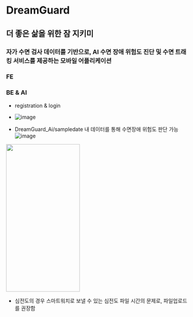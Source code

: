 # DreamGuard
## 더 좋은 삶을 위한 잠 지키미
### 자가 수면 검사 데이터를 기반으로, AI 수면 장애 위험도 진단 및 수면 트래킹 서비스를 제공하는 모바일 어플리케이션


### FE

### BE & AI
- registration & login
- ![image](https://github.com/jeaniejan/Capston/assets/121528605/d46403e3-0e4b-4570-82e1-24db8d6fad0f)

- DreamGuard_Ai/sampledate 내 데이터를 통해 수면장애 위험도 판단 가능
![image](https://github.com/jeaniejan/Capston/assets/121528605/c7db719c-2606-48a5-a4e4-c62039a02012)
<img src="https://github.com/jeaniejan/Capston/assets/121528605/bd949584-6bfb-464d-b1f3-11e295b7ebe4.png" width="200" height="400"/>

- 심전도의 경우 스마트워치로 보낼 수 있는 심전도 파일 시간의 문제로, 파일업로드를 권장함 
